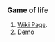 ### Game of life

1. [Wiki Page](https://en.wikipedia.org/wiki/Conway%27s_Game_of_Life).
2. [Demo](https://conwaysalgorithmgame.netlify.app/)
